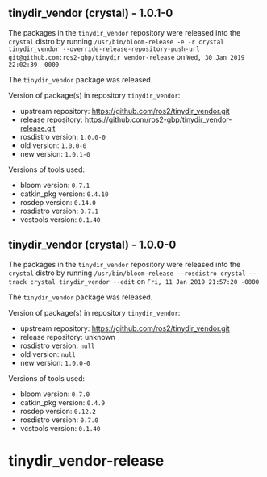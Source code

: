 ## tinydir_vendor (crystal) - 1.0.1-0

The packages in the `tinydir_vendor` repository were released into the `crystal` distro by running `/usr/bin/bloom-release -e -r crystal tinydir_vendor --override-release-repository-push-url git@github.com:ros2-gbp/tinydir_vendor-release` on `Wed, 30 Jan 2019 22:02:39 -0000`

The `tinydir_vendor` package was released.

Version of package(s) in repository `tinydir_vendor`:

- upstream repository: https://github.com/ros2/tinydir_vendor.git
- release repository: https://github.com/ros2-gbp/tinydir_vendor-release.git
- rosdistro version: `1.0.0-0`
- old version: `1.0.0-0`
- new version: `1.0.1-0`

Versions of tools used:

- bloom version: `0.7.1`
- catkin_pkg version: `0.4.10`
- rosdep version: `0.14.0`
- rosdistro version: `0.7.1`
- vcstools version: `0.1.40`


## tinydir_vendor (crystal) - 1.0.0-0

The packages in the `tinydir_vendor` repository were released into the `crystal` distro by running `/usr/bin/bloom-release --rosdistro crystal --track crystal tinydir_vendor --edit` on `Fri, 11 Jan 2019 21:57:20 -0000`

The `tinydir_vendor` package was released.

Version of package(s) in repository `tinydir_vendor`:

- upstream repository: https://github.com/ros2/tinydir_vendor.git
- release repository: unknown
- rosdistro version: `null`
- old version: `null`
- new version: `1.0.0-0`

Versions of tools used:

- bloom version: `0.7.0`
- catkin_pkg version: `0.4.9`
- rosdep version: `0.12.2`
- rosdistro version: `0.7.0`
- vcstools version: `0.1.40`


# tinydir_vendor-release
